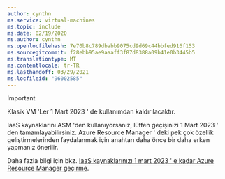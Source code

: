 ```yaml
---
author: cynthn
ms.service: virtual-machines
ms.topic: include
ms.date: 02/19/2020
ms.author: cynthn
ms.openlocfilehash: 7e70b8c789dbabb9075cd9d69c44bbfed916f153
ms.sourcegitcommit: f28ebb95ae9aaaff3f87d8388a09b41e0b3445b5
ms.translationtype: MT
ms.contentlocale: tr-TR
ms.lasthandoff: 03/29/2021
ms.locfileid: "96002585"
---
```

> [!IMPORTANT]
> Klasik VM 'Ler 1 Mart 2023 ' de kullanımdan kaldırılacaktır.
>
> IaaS kaynaklarını ASM 'den kullanıyorsanız, lütfen geçişinizi 1 Mart 2023 ' den tamamlayabilirsiniz. Azure Resource Manager ' deki pek çok özellik geliştirmelerinden faydalanmak için anahtarı daha önce bir daha erken yapmanız önerilir.
>
> Daha fazla bilgi için bkz. [IaaS kaynaklarınızı 1 mart 2023 ' e kadar Azure Resource Manager geçirme](../articles/virtual-machines/classic-vm-deprecation.md).
> 
